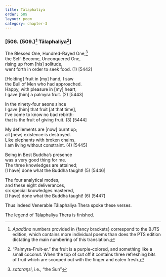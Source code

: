 ```yaml
---
title: Tālaphaliya
order: 509
layout: poem
category: chapter-3
---
```


### \[506. {509.}[^1] Tālaphaliya[^2]\]

The Blessed One, Hundred-Rayed One,[^3]  
the Self-Become, Unconquered One,  
rising up from \[his\] solitude,  
went forth in order to seek food. (1) \[5442\]

\[Holding\] fruit in \[my\] hand, I saw  
the Bull of Men who had approached.  
Happy, with pleasure in \[my\] heart,  
I gave \[him\] a palmyra fruit. (2) \[5443\]

In the ninety-four aeons since  
I gave \[him\] that fruit \[at that time\],  
I’ve come to know no bad rebirth:  
that is the fruit of giving fruit. (3) \[5444\]

My defilements are \[now\] burnt up;  
all \[new\] existence is destroyed.  
Like elephants with broken chains,  
I am living without constraint. (4) \[5445\]

Being in Best Buddha’s presence  
was a very good thing for me.  
The three knowledges are attained;  
\[I have\] done what the Buddha taught! (5) \[5446\]

The four analytical modes,  
and these eight deliverances,  
six special knowledges mastered,  
\[I have\] done what the Buddha taught! (6) \[5447\]

Thus indeed Venerable Tālaphaliya Thera spoke these verses.

The legend of Tālaphaliya Thera is finished.

[^1]: *Apadāna* numbers provided in {fancy brackets} correspond to the BJTS edition, which contains more individual poems than does the PTS edition dictating the main numbering of this translation.

[^2]: “Palmyra-Fruit-er.” the fruit is a purple-colored, and something like a small coconut. When the top of cut off it contains three refreshing bits of fruit which are scooped out with the finger and eaten fresh.

[^3]: *sataraŋsi*, i.e., “the Sun”
